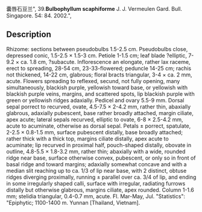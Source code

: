 囊唇石豆兰",
39.**Bulbophyllum scaphiforme** J. J. Vermeulen Gard. Bull. Singapore. 54: 84. 2002.",

## Description
Rhizome: sections between pseudobulbs 1.5-2.5 cm. Pseudobulbs close, depressed conic, 1.5-2.5 × 1.5-3 cm. Petiole 1-1.5 cm; leaf blade ?elliptic, 7-9.2 × ca. 1.8 cm, ?subacute. Inflorescence an elongate, rather lax raceme, erect to spreading, 28-54 cm, 23-33-flowered; peduncle 14-25 cm; rachis not thickened, 14-22 cm, glabrous; floral bracts triangular, 3-4 × ca. 2 mm, acute. Flowers spreading to reflexed, secund, not fully opening, many simultaneously, blackish purple, yellowish toward base, or yellowish with blackish purple veins, margins, and scattered spots, lip blackish purple with green or yellowish ridges adaxially. Pedicel and ovary 5.5-9 mm. Dorsal sepal porrect to recurved, ovate, 4.5-7.5 × 2-4.2 mm, rather thin, abaxially glabrous, adaxially pubescent, base rather broadly attached, margin ciliate, apex acute; lateral sepals recurved, elliptic to ovate, 6-8 × 2.5-4.2 mm, acute to acuminate, otherwise as dorsal sepal. Petals ± porrect, spatulate, 2-2.5 × 0.8-1.5 mm, surface pubescent distally, base broadly attached; rather thick with a thick top, margins ciliate distally, apex acute to acuminate; lip recurved in proximal half, pouch-shaped distally, obovate in outline, 4.8-5.5 × 1.8-3.2 mm, rather thin; abaxially with a wide, rounded ridge near base, surface otherwise convex, pubescent, or only so in front of basal ridge and toward margins; adaxially somewhat concave and with a median slit reaching up to ca. 1/3 of lip near base, with 2 distinct, obtuse ridges diverging proximally, running ± parallel over ca. 3/4 of lip, and ending in some irregularly shaped calli, surface with irregular, radiating furrows distally but otherwise glabrous, margins ciliate, apex rounded. Column 1-1.6 mm; stelidia triangular, 0.4-0.7 mm, acute. Fl. Mar-May, Jul.
  "Statistics": "Epiphytic; 1100-1400 m. Yunnan [Thailand, Vietnam].
